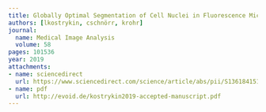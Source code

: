 ```yaml
---
title: Globally Optimal Segmentation of Cell Nuclei in Fluorescence Microscopy Images using Shape and Intensity Information
authors: [lkostrykin, cschnörr, krohr]
journal:
  name: Medical Image Analysis
  volume: 58
pages: 101536
year: 2019
attachments:
- name: sciencedirect
  url: https://www.sciencedirect.com/science/article/abs/pii/S1361841518307928
- name: pdf
  url: http://evoid.de/kostrykin2019-accepted-manuscript.pdf
---
```

